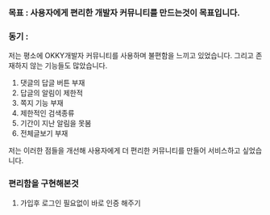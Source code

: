 ### 목표 : 사용자에게 편리한 개발자 커뮤니티를 만드는것이 목표입니다.

### 동기 : 

저는 평소에 OKKY개발자 커뮤니티를 사용하며 불편함을 느끼고 있었습니다.
그리고 존재하지 않는 기능들도 많았습니다.

1) 댓글의 답글 버튼 부재 
2) 답글의 알림이 제한적 
3) 쪽지 기능 부재 
4) 제한적인 검색종류 
5) 기간이 지난 알림을 못봄 
6) 전체글보기 부재 

저는 이러한 점들을 개선해 사용자에게 더 편리한 커뮤니티를 만들어 서비스하고 싶었습니다.

### 편리함을 구현해본것

1) 가입후 로그인 필요없이 바로 인증 해주기



 

 